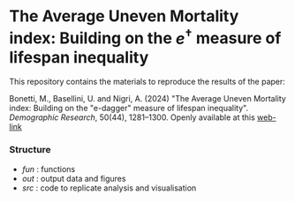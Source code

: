 # The Average Uneven Mortality index: Building on the $e^{\dagger}$ measure of lifespan inequality

This repository contains the materials to reproduce the results of the paper:

Bonetti, M., Basellini, U. and Nigri, A. (2024) "The Average Uneven Mortality index: Building on the "e-dagger" measure of lifespan inequality". *Demographic Research*, 50(44), 1281–1300. Openly available at this [web-link](https://www.demographic-research.org/articles/volume/50/44/) 


### Structure

- _fun_ : functions
- _out_ : output data and figures
- _src_ : code to replicate analysis and visualisation

